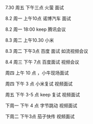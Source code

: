 7.30 周五  下午三点 火萤 面试

8.2  周一  上午10点  诺博汽车 面试

8.2  周一   18:00  keep 腾讯会议

8.3  周二   上午10.30 小米

8.3  周二   下午3点 百度 面试   如流视频会议

8.4  周三   下午 7点 百度面试 视频会议

周四  上午 10 点 ，小牛现场面试

周四 下午 3 点 小米复试   视频面试

周五 下午 3-5 点  keep 复试  视频面试 

下周一  下午 4 点  字节跳动  视频面试

下周二  下午3点    茄子快传 视频面试
